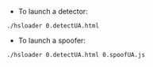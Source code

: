 * To launch a detector:

```
./hsloader 0.detectUA.html
```

* To launch a spoofer:

```
./hsloader 0.detectUA.html 0.spoofUA.js
```